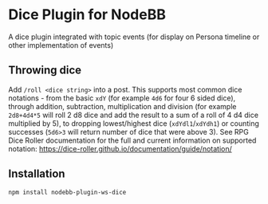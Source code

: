 # Dice Plugin for NodeBB

A dice plugin integrated with topic events (for display on Persona timeline or other implementation of events)

## Throwing dice

Add `/roll <dice string>` into a post.
This supports most common dice notations - from the basic `xdY` (for example `4d6` for four 6 sided dice), through addition, subtraction, multiplication and division (for example `2d8+4d4*5` will roll 2 d8 dice and add the result to a sum of a roll of 4 d4 dice multiplied by 5), to dropping lowest/highest dice (`xdYdl1`/`xdYdh1`) or counting successes (`5d6>3` will return number of dice that were above 3). See RPG Dice Roller documentation for the full and current information on supported notation: https://dice-roller.github.io/documentation/guide/notation/

## Installation

```bash
npm install nodebb-plugin-ws-dice
```
